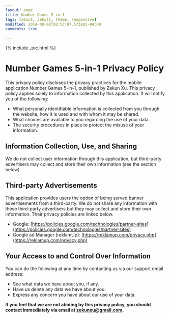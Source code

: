 ```yaml
---
layout: page
title: Number Games 5-in-1
tags: [about, Jekyll, theme, responsive]
modified: 2014-08-08T20:53:07.573882-04:00
comments: true

---
```

{% include _toc.html %}

# Number Games 5-in-1 Privacy Policy

This privacy policy discloses the privacy practices for the mobile application Number Games 5-in-1, published by Zekun Xu. This privacy policy applies solely to information collected by this application. It will notify you of the following:

- What personally identifiable information is collected from you through the website, how it is used and with whom it may be shared.
- What choices are available to you regarding the use of your data.
- The security procedures in place to protect the misuse of your information.

## Information Collection, Use, and Sharing

We do not collect user information through this application, but third-party advertisers may collect and store their own information (see the section below).

## Third-party Advertisements

This application provides users the option of being served banner advertisements from a third-party. We do not share any information with these third-party advertisers but they may collect and store their own information. Their privacy policies are linked below.

- Google: [https://policies.google.com/technologies/partner-sites](https://policies.google.com/technologies/partner-sites)
- Google ad Manager (reklamUp): [https://reklamup.com/privacy.php](https://reklamup.com/privacy.php)

## Your Access to and Control Over Information

You can do the following at any time by contacting us via our support email address:

- See what data we have about you, if any.
- Have us delete any data we have about you.
- Express any concern you have about our use of your data.

**If you feel that we are not abiding by this privacy policy, you should contact immediately via email at zekunxu@gmail.com.**
